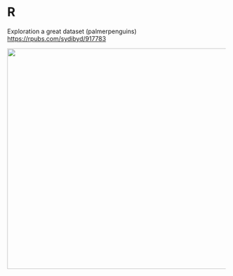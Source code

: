 # R
Exploration a great dataset (palmerpenguins) <br/>
https://rpubs.com/sydibyd/917783

<p align="center">
  <img width="800" height="509" src="https://user-images.githubusercontent.com/35872299/175248645-e7644e6e-c535-4207-b57c-645fcbc08945.png">
</p>
